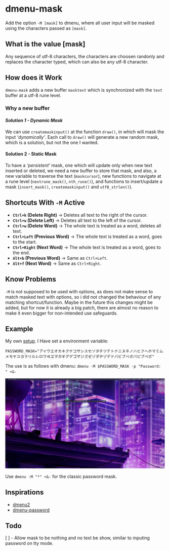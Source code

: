 # **dmenu-mask**
Add the option `-M [mask]` to dmenu, where all user input will be masked using the characters passed as `[mask]`.

## **What is the value [mask]**
Any sequence of utf-8 characters, the characters are choosen randonly and replaces the character typed, which can also be any utf-8 character.

## **How does it Work**
`dmenu-mask` adds a new buffer `masktext` which is synchronized with the `text` buffer at a utf-8 rune level.

### **Why a new buffer**
#### **Solution 1* - Dynamic Mask*
We can use `createmaskinput()` at the function `draw()`, in which will mask the input _'dynamically'_. Each call to `draw()` will generate a new random mask, which is a solution, but not the one I wanted.

#### **Solution 2 - Static Mask**
To have a _'persistent'_ mask, one which will update only when new text inserted or deleted, we need a new buffer to store that mask, and also, a new variable to traverse the text (`maskcursor`), new functions to navigate at a rune level (`nextrune_mask()`, `nth_rune()`), and functions to insert/update a mask (`insert_mask()`, `createmaskinput()` and `utf8_strlen()`).

## **Shortcuts With `-M` Active**
* **`Ctrl+k` (Delete Right)**     -> Deletes all text to the right of the cursor.
* **`Ctrl+u` (Delete Left)**      -> Deletes all text to the left of the cursor.
* **`Ctrl+w` (Delete Word)**      -> The whole text is treated as a word, deletes all text.
* **`Ctrl+Left` (Previous Word)** -> The whole text is treated as a word, goes to the start.
* **`Ctrl+Right` (Next Word)**    -> The whole text is treated as a word, goes to the end.
* **`Alt+b` (Previous Word)**     -> Same as `Ctrl+Left`.
* **`Alt+f` (Next Word)**         -> Same as `Ctrl+Right`.

## **Know Problems**
`-M` is not supposed to be used with options, as does not make sense to match masked text with options, so i did not changed the behaviour of any matching shortcut/function. Maybe in the future this changes might be added, but for now it is already a big patch, there are almost no reason to make it even bigger for non-intended use safeguards.

## **Example**
My own [setup](https://github.com/flavio-munis/rice). I Have set a environment variable:

`PASSWORD_MASK="アイウエオカキクケコサシスセソタチツテトナニヌネノハヒフヘホマミムメモヤユヨラリルレロワヰヱヲガギグゲゴザジズゼゾダヂヅデドバビブベボパピプペポ"` 

The use is as follows with dmenu: 
`dmenu -M $PASSWORD_MASK -p "Password: " <&-`

![Example1](./example1.png)

Use `dmenu -M "*" <&-` for the classic password mask.

## **Inspirations**
* [dmenu2](https://github.com/muff1nman/dmenu2)
* [dmenu-password](https://tools.suckless.org/dmenu/patches/password/)

## Todo
[ ] - Allow mask to be nothing and no text be show, similar to inputing password on tty mode.
